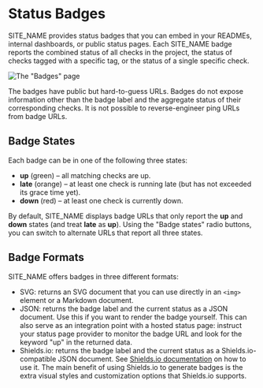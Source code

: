 # Status Badges

SITE_NAME provides status badges that you can embed in your READMEs, internal
dashboards, or public status pages. Each SITE_NAME badge reports the combined status of
all checks in the project, the status of checks tagged with a specific tag, or the
status of a single specific check.

![The "Badges" page](IMG_URL/badges.png)

The badges have public but hard-to-guess URLs. Badges do not expose information
other than the badge label and the aggregate status of their corresponding checks.
It is not possible to reverse-engineer ping URLs from badge URLs.

## Badge States

Each badge can be in one of the following three states:

* **up** (green) – all matching checks are up.
* **late** (orange) – at least one check is running late (but has not exceeded its grace time yet).
* **down** (red) – at least one check is currently down.

By default, SITE_NAME displays badge URLs that only report the
**up** and **down** states (and treat **late** as **up**). Using the "Badge states"
radio buttons, you can switch to alternate URLs that report all three states.

## Badge Formats

SITE_NAME offers badges in three different formats:

* SVG: returns an SVG document that you can use directly in an `<img>` element or
  a Markdown document.
* JSON: returns the badge label and the current status as a JSON document. Use this
  if you want to render the badge yourself. This can also serve as an integration
  point with a hosted status page: instruct your status page provider to monitor the
  badge URL and look for the keyword "up" in the returned data.
* Shields.io: returns the badge label and the current status as a
  Shields.io-compatible JSON document. See [Shields.io documentation](https://shields.io/endpoint)
  on how to use it. The main benefit of using Shields.io to generate badges is
  the extra visual styles and customization options that Shields.io supports.
